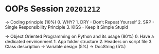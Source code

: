 # OOPs Session `20201212`

-> Coding principle (10%)
	0. WHY?
	1. DRY - Don’t Repeat Yourself
	2. SRP - Single Responsibility Principle
	3. KISS - Keep it Simple Stupid
	
-> Object Oriented Programming on Python and its usage (80%)
	0. Have a dedicated envirionment
	1. App folder structure
	2. Headers on script file
	3. Class description
-> Variable design (5%)
-> DocString (5%) 
